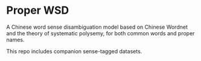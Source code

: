 # Proper WSD

A Chinese word sense disambiguation model based on Chinese Wordnet and the theory of systematic polysemy, 
for both common words and proper names.

This repo includes companion sense-tagged datasets.

